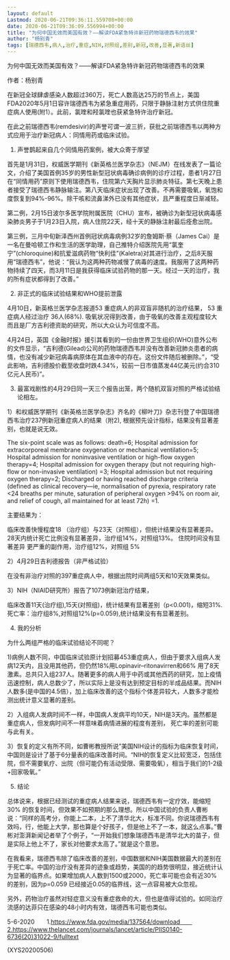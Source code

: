 ```yaml
---
layout: default
Lastmod: 2020-06-21T09:36:11.559708+00:00
date: 2020-06-21T09:36:09.556994+00:00
title: "为何中国无效而美国有效？——解读FDA紧急特许新冠药物瑞德西韦的效果"
author: "杨别青"
tags: [瑞德西韦,病人,治疗,重症,NIH,对照组,差别,新冠,改善,显著,新语丝]
---
```


为何中国无效而美国有效？——解读FDA紧急特许新冠药物瑞德西韦的效果

作者：杨别青

在新冠全球肆虐感染人数超过360万，死亡人数高达25万的节点上，美国FDA2020年5月1日容许瑞德西韦为紧急重症用药，只限于静脉注射方式供住院重症病人使用(附1）。此前，氯喹和羟氯喹也获紧急特许治疗新冠。

在此之前瑞德西韦(remdesivir)的声誉可谓一波三折，获批之前瑞德西韦以两种方式应用于治疗新冠病人：同情用药或临床试验。

1. 声誉鹊起来自几个同情用药案例，被大众寄于厚望

首先是1月31日，权威医学期刊《新英格兰医学杂志》（NEJM）在线发表了一篇论文，介绍了美国首例35岁的男性新型冠状病毒确诊病例的诊疗过程，患者1月27日在“同情用药”原则下使用瑞德西韦，住院第六天胸片显示肺炎特征。第七天晚上患者接受了瑞德西韦静脉输注。第八天临床症状出现了改善。不再需要吸氧，氧饱和度恢复到94%-96%。除干咳和流鼻涕外已没有其他症状，且严重程度日渐减轻。

第二例，2月15日波尔多医学院附属医院（CHU）宣布，被确诊为新型冠状病毒感染肺炎男子于1月23日入院，病人住院22天，经十天的静脉注射最后痊愈出院。

第三例，三月中旬新泽西州首例冠状病毒病例32岁的詹姆斯·蔡（James Cai）是一名在曼哈顿工作和生活的医学助理，自己推特介绍医院先用“氯奎宁”(chloroquine)和抗爱滋病药物“快利佳”(Kaletra)对其进行治疗，之后8天服用“瑞德西韦”，他说：“我认为这两种药物减慢了病毒的速度。我服用了这两种药物持续了四天，而3月11日是我获得临床试验药物的那一天。经过一天的治疗，我的所有症状都得到了改善。”

2. 非正式的临床试验结果和WHO提前泄露

4月10日，新英格兰医学杂志报道53 重症病人的非双盲非随机的治疗结果，  53 重症病人经过治疗 36人(68%). 吸氧状况得到改善，由于吸氧的改善主观程度较大而且是厂方吉利德资助的研究，所以大众认为可信度不高。

4月24日，英国《金融时报》援引其看到的一份由世界卫生组织(WHO)意外公布的文件显示，“吉利德(Gilead)公司的药物瑞德西韦并没有改善新冠肺炎患者的病情，也没有减少新冠病毒病原体在其血液中的存在。这份文件随后被删除。”，“受此影响，吉利德股价截至收盘时跌4.34%，较前一日市值蒸发44亿美元(约合310亿元人民币)”。

3. 最富戏剧性的4月29日同一天三个报告出笼，两个随机双盲对照的严格试验结论相左。

1）和权威医学期刊《新英格兰医学杂志》齐名的《柳叶刀》杂志刊登了中国瑞德西韦治疗237例新冠重症病人的结果（附2), 根据预先设计指标，结果没有显著差别，也就是说无效。

The six-point scale was as follows: death=6;    Hospital admission for extracorporeal membrane oxygenation or mechanical ventilation=5;    Hospital admission for noninvasive ventilation or high-flow oxygen therapy=4;    Hospital admission for oxygen therapy (but not requiring high-flow or non-invasive ventilation) =3;    Hospital admission but not requiring oxygen therapy=2;    Discharged or having reached discharge criteria (defined as clinical recovery—ie, normalisation of pyrexia, respiratory rate <24 breaths per minute, saturation of peripheral oxygen >94% on room air, and relief of cough, all maintained for at least 72h) =1.

主要结果为：

临床改善快慢程度18 （治疗组）与23天（对照组），但统计结果没有显著差异。    	28天内统计死亡比例没有显著差异，治疗组14%，对照组13%。    	住院时间没有显著差异    	更严重的副作用，治疗组12%，对照组 5%

2）4月29日吉利德报告（非严格试验）

在没有非治疗对照的397重症病人中，根据出院时间两组5天和10天效果类似。

3）NIH（NIAID研究所）报告了1073例新冠治疗结果，

临床改善11天(治疗组),15天(对照组)，统计结果有显著差别（p<0.001)，缩短31%.    	死亡率：治疗组8%,对照组12%(p=0.059),统计结果没有有显著差别。

4. 我的分析

为什么两组严格的临床试验结论不同呢？

1)病例人数不同，中国临床试验原计划招募453重症病人，但由于要求入组病人发病12天内，且没用其他药，但仍然18%用Lopinavir–ritonavirren和66% 用了8天激素。总共只入组237人。随著更多的病人用于中药或其他西药的研究，加上疫情迅速控制，病人总数少了，所以实际上是没有达到预定目标的半成品结果。而NIH人数多(是中国的4.5倍），加上临床改善的这个指标个体差异较大，人数多才能检测出统计意义显著的差别。

2）入组病人发病时间不一样，中国病人发病平均10天，NIH是3天内。虽然都是重症病人，但发病时间不一样意味着病情进展的程度有差别， 死亡率的差别可能与此有关。

3）恢复的定义有所不同，如曹彬教授所说”美国NIH设计的指标为临床恢复时间，中国则是设计了基于6分量表的临床改善时间。“NIH的恢复定义比较宽泛，包括住院，但不需要氧疗、出院（但可能仍有活动受限、需要吸氧），相当于我们的1-2级+回家吸氧。”

5. 结论

总体说来，根据已经测试的重症病人结果来说，瑞德西韦有一定疗效，能缩短30% 的恢复时间，但效果不如预期的那么理想。所以中国试验的负责人曹彬说：“同样的高考分，你能上二本，上不了清华北大，标准不同。你说瑞德西韦有效吗，行，他能上大学，那也算是个好孩子，但是他上不了一本，就这么点事。”曹彬对澎湃新闻记者举了个例子，“一开始我们想象瑞德西韦是清华北大的苗子，但是实际上他上不了，家长对他要求太高了。”就是这个意思。

在我看来，瑞德西韦除了临床改善的差别，中国数据和NIH美国数据最大的差别在于死亡率。中国的治疗没有差异的迹象或趋势，美国的的趋势很明显，接近统计认为显著的临界点。如果增加病人人数到1500或2000，死亡率可能也会有近30% 的差别，因为p=0.059 已经接近0.05的临界线，这一点容易被大众忽视。

另外，药物治疗虽然对轻症意义没有重症救命的大，但也是值得试验的。如同治疗流感的达菲只在感染的48小时内有效，瑞德西韦可能也类似。

5-6-2020　　1.https://www.fda.gov/media/137564/download　　2.https://www.thelancet.com/journals/lancet/article/PIIS0140-6736(20)31022-9/fulltext

(XYS20200506)

